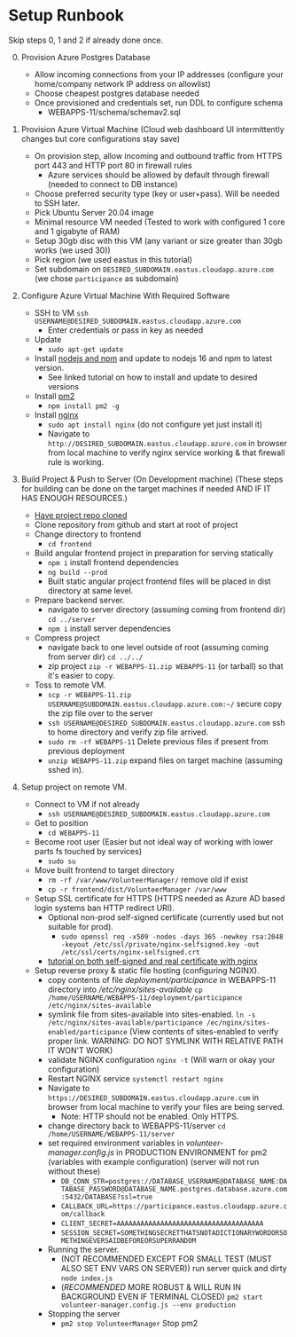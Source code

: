 # Setup Runbook

Skip steps 0, 1 and 2 if already done once.

0. Provision Azure Postgres Database
   - Allow incoming connections from your IP addresses (configure your home/company network IP address on allowlist)
   - Choose cheapest postgres database needed
   - Once provisioned and credentials set, run DDL to configure schema
     - WEBAPPS-11/schema/schemav2.sql

1. Provision Azure Virtual Machine (Cloud web dashboard UI intermittently changes but core configurations stay save)
   - On provision step, allow incoming and outbound traffic from HTTPS port 443 and HTTP port 80 in firewall rules
     - Azure services should be allowed by default through firewall (needed to connect to DB instance)
   - Choose preferred security type (key or user+pass). Will be needed to SSH later.
   - Pick Ubuntu Server 20.04 image
   - Minimal resource VM needed (Tested to work with configured 1 core and 1 gigabyte of RAM)
   - Setup 30gb disc with this VM (any variant or size greater than 30gb works (we used 30))
   - Pick region (we used eastus in this tutorial)
   - Set subdomain on `DESIRED_SUBDOMAIN.eastus.cloudapp.azure.com`  (we chose `participance` as subdomain)
  
2. Configure Azure Virtual Machine With Required Software
   - SSH to VM `ssh USERNAME@DESIRED_SUBDOMAIN.eastus.cloudapp.azure.com`
     - Enter credentials or pass in key as needed
   - Update
     - `sudo apt-get update`
   - Install [nodejs and npm](https://linuxhint.com/install_node-js_npm_ubuntu/) and update to nodejs 16 and npm to latest version.
     - See linked tutorial on how to install and update to desired versions
   - Install [pm2](https://pm2.keymetrics.io/) 
     - `npm install pm2 -g`
   - Install [nginx](https://www.digitalocean.com/community/tutorials/how-to-install-nginx-on-ubuntu-20-04) 
     - `sudo apt install nginx` (do not configure yet just install it)
     - Navigate to `http://DESIRED_SUBDOMAIN.eastus.cloudapp.azure.com` in browser from local machine to verify nginx service working & that firewall rule is working.

3. Build Project & Push to Server (On Development machine) (These steps for building can be done on the target machines if needed AND IF IT HAS ENOUGH RESOURCES.)
     - [Have project repo cloned](https://github.ncsu.edu/CSC-WebApps-F21/WEBAPPS-11)
     - Clone repository from github and start at root of project
     - Change directory to frontend
       - `cd frontend`
     - Build angular frontend project in preparation for serving statically
       - `npm i` install frontend dependencies
       - `ng build --prod`
       - Built static angular project frontend files will be placed in dist directory at same level.
     - Prepare backend server.
       - navigate to server directory (assuming coming from frontend dir) `cd ../server`
       - `npm i` install server dependencies
     - Compress project
       - navigate back to one level outside of root (assuming coming from server dir) `cd ../../`
       - zip project `zip -r WEBAPPS-11.zip WEBAPPS-11` (or tarball) so that it's easier to copy.
     - Toss to remote VM.
       - `scp -r WEBAPPS-11.zip USERNAME@SUBDOMAIN.eastus.cloudapp.azure.com:~/` secure copy the zip file over to the server
       - `ssh USERNAME@DESIRED_SUBDOMAIN.eastus.cloudapp.azure.com` ssh to home directory and verify zip file arrived.
       - `sudo rm -rf WEBAPPS-11` Delete previous files if present from previous deployment
       - `unzip WEBAPPS-11.zip` expand files on target machine (assuming sshed in).

4. Setup project on remote VM.
    - Connect to VM if not already
      - `ssh USERNAME@DESIRED_SUBDOMAIN.eastus.cloudapp.azure.com`
    - Get to position
      - `cd WEBAPPS-11`
    - Become root user (Easier but not ideal way of working with lower parts fs touched by services)
      - `sudo su`
    - Move built frontend to target directory
      - `rm -rf /var/www/VolunteerManager/` remove old if exist
      - `cp -r frontend/dist/VolunteerManager /var/www`
    - Setup SSL certificate for HTTPS (HTTPS needed as Azure AD based login systems ban HTTP redirect URI).
      - Optional non-prod self-signed certificate (currently used but not suitable for prod).
        - `sudo openssl req -x509 -nodes -days 365 -newkey rsa:2048 -keyout /etc/ssl/private/nginx-selfsigned.key -out /etc/ssl/certs/nginx-selfsigned.crt`
      - [tutorial on both self-signed and real certificate with nginx](https://www.fhtino.it/blog/experiment-how-to-assign-a-domain-name-and-activate-https-on-a-free-or-shared-azure-web-site)
    - Setup reverse proxy & static file hosting (configuring NGINX).
      - copy contents of file *deployment/participance* in WEBAPPS-11 directory into */etc/nginx/sites-available* `cp /home/USERNAME/WEBAPPS-11/deployment/participance /etc/nginx/sites-available`
      - symlink file from sites-available into sites-enabled. `ln -s /etc/nginx/sites-available/participance /ec/nginx/sites-enabled/participance` (View contents of sites-enabled to verify proper link. WARNING: DO NOT SYMLINK WITH RELATIVE PATH IT WON'T WORK)
      - validate NGINX configuration `nginx -t` (Will warn or okay your configuration)
      - Restart NGINX service `systemctl restart nginx`
      - Navigate to `https://DESIRED_SUBDOMAIN.eastus.cloudapp.azure.com` in browser from local machine to verify your files are being served.
        - Note: HTTP should not be enabled. Only HTTPS.
      - change directory back to WEBAPPS-11/server `cd /home/USERNAME/WEBAPPS-11/server`
      - set required environment variables in *volunteer-manager.config.js* in PRODUCTION ENVIRONMENT for pm2 (variables with example configuration) (server will not run without these)
        - `DB_CONN_STR=postgres://DATABASE_USERNAME@DATABASE_NAME:DATABASE_PASSWORD@DATABASE_NAME.postgres.database.azure.com:5432/DATABASE?ssl=true`
        - `CALLBACK_URL=https://participance.eastus.cloudapp.azure.com/callback`
        - `CLIENT_SECRET=AAAAAAAAAAAAAAAAAAAAAAAAAAAAAAAAAAAAA`
        - `SESSION_SECRET=SOMETHINGSECRETTHATSNOTADICTIONARYWORDORSOMETHINGEVERSAIDBEFOREORSUPERRANDOM`
      - Running the server.
        - (NOT RECOMMENDED EXCEPT FOR SMALL TEST (MUST ALSO SET ENV VARS ON SERVER)) run server quick and dirty `node index.js`
        - (*RECOMMENDED* MORE ROBUST & WILL RUN IN BACKGROUND EVEN IF TERMINAL CLOSED) `pm2 start volunteer-manager.config.js --env production`
      - Stopping the server
        - `pm2 stop VolunteerManager` Stop pm2
